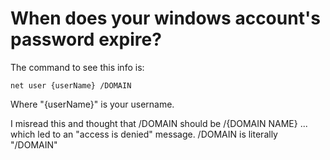 ﻿# When does your windows account's password expire?

The command to see this info is:

    net user {userName} /DOMAIN

Where "{userName}" is your username.

I misread this and thought that /DOMAIN should be /{DOMAIN NAME} ... which led to an "access is denied" message. /DOMAIN is literally "/DOMAIN"
